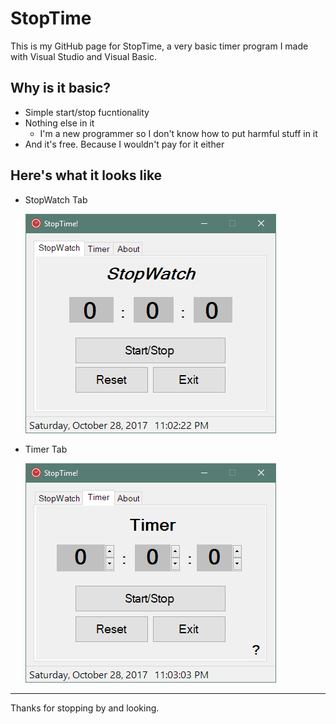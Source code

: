 # StopTime
This is my GitHub page for StopTime, a very basic timer program I made with Visual Studio and Visual Basic.

## Why is it basic?
* Simple start/stop fucntionality
* Nothing else in it
  * I'm a new programmer so I don't know how to put harmful stuff in it
* And it's free. Because I wouldn't pay for it either

## Here's what it looks like
* StopWatch Tab

   ![alt text](https://github.com/crwgrant/StopTime/blob/master/StopWatch.PNG?raw=true "StopWatch tab")
   
* Timer Tab

   ![alt text](https://github.com/crwgrant/StopTime/blob/master/Timer.PNG?raw=true "Timer tab")

---
Thanks for stopping by and looking.
